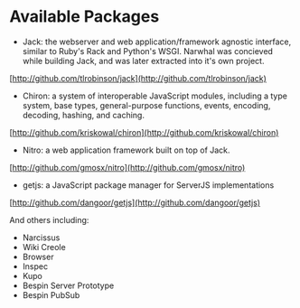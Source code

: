 
Available Packages
==================

* Jack: the webserver and web application/framework agnostic interface, similar to Ruby's Rack and Python's WSGI. Narwhal was concieved while building Jack, and was later extracted into it's own project.

[http://github.com/tlrobinson/jack](http://github.com/tlrobinson/jack)

* Chiron: a system of interoperable JavaScript modules, including a type system, base types, general-purpose functions, events, encoding, decoding, hashing, and caching.

[http://github.com/kriskowal/chiron](http://github.com/kriskowal/chiron)
  
* Nitro: a web application framework built on top of Jack.

[http://github.com/gmosx/nitro](http://github.com/gmosx/nitro)

* getjs: a JavaScript package manager for ServerJS implementations

[http://github.com/dangoor/getjs](http://github.com/dangoor/getjs)

And others including:

* Narcissus
* Wiki Creole
* Browser
* Inspec
* Kupo
* Bespin Server Prototype
* Bespin PubSub

